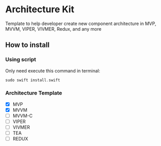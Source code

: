 # Architecture Kit
Template to help developer create new component architecture in MVP, MVVM, VIPER, VIVMER, Redux, and any more

## How to install

### Using script
Only need execute this command in terminal:
```swift
sudo swift install.swift
```

### Architecture Template

- [x] MVP
- [x] MVVM
- [ ] MVVM-C
- [ ] VIPER
- [ ] VIVMER
- [ ] TEA
- [ ] REDUX
